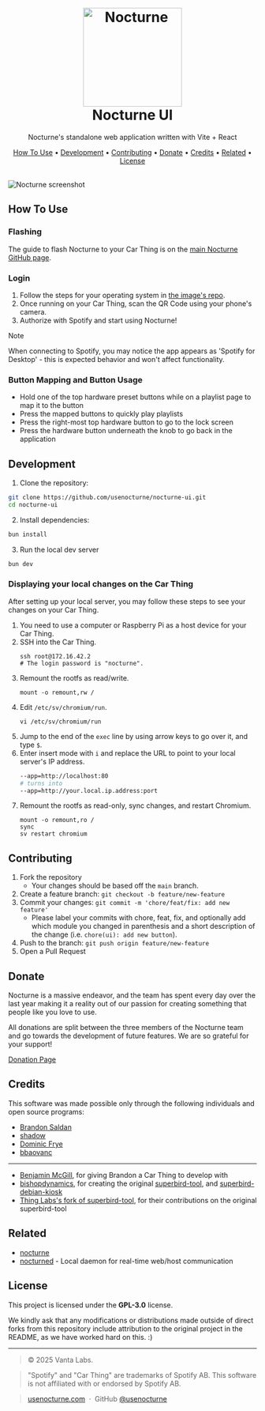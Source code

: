 <h1 align="center">
  <br>
  <img src="https://usenocturne.com/images/logo.png" alt="Nocturne" width="200">
  <br>
  Nocturne UI
  <br>
</h1>

<p align="center">Nocturne's standalone web application written with Vite + React</p>

<p align="center">
  <a href="#how-to-use">How To Use</a> •
  <a href="#development">Development</a> •
  <a href="#contributing">Contributing</a> •
  <a href="#donate">Donate</a> •
  <a href="#credits">Credits</a> •
  <a href="#related">Related</a> •
  <a href="#license">License</a>
</p>

<br>

<img src="https://usenocturne.com/images/nocturne-2.png" alt="Nocturne screenshot">

## How To Use

### Flashing

The guide to flash Nocturne to your Car Thing is on the [main Nocturne GitHub page](https://github.com/usenocturne/nocturne#flashing).

### Login

1. Follow the steps for your operating system in <a href="https://github.com/usenocturne/nocturne#setting-up-network">the image's repo</a>.
2. Once running on your Car Thing, scan the QR Code using your phone's camera.
3. Authorize with Spotify and start using Nocturne!

> [!NOTE]  
> When connecting to Spotify, you may notice the app appears as 'Spotify for Desktop' - this is expected behavior and won't affect functionality.

### Button Mapping and Button Usage

- Hold one of the top hardware preset buttons while on a playlist page to map it to the button
- Press the mapped buttons to quickly play playlists
- Press the right-most top hardware button to go to the lock screen
- Press the hardware button underneath the knob to go back in the application

## Development

1. Clone the repository:

```bash
git clone https://github.com/usenocturne/nocturne-ui.git
cd nocturne-ui
```

2. Install dependencies:

```bash
bun install
```

3. Run the local dev server

```bash
bun dev
```

### Displaying your local changes on the Car Thing

After setting up your local server, you may follow these steps to see your changes on your Car Thing.

1. You need to use a computer or Raspberry Pi as a host device for your Car Thing.
2. SSH into the Car Thing.
   ```
   ssh root@172.16.42.2
   # The login password is "nocturne".
   ```
3. Remount the rootfs as read/write.
   ```
   mount -o remount,rw /
   ```
4. Edit `/etc/sv/chromium/run`.
   ```
   vi /etc/sv/chromium/run
   ```
5. Jump to the end of the `exec` line by using arrow keys to go over it, and type `$`.
6. Enter insert mode with `i` and replace the URL to point to your local server's IP address.
   ```bash
   --app=http://localhost:80
   # turns into
   --app=http://your.local.ip.address:port
   ```
7. Remount the rootfs as read-only, sync changes, and restart Chromium.
   ```
   mount -o remount,ro /
   sync
   sv restart chromium
   ```

## Contributing

1. Fork the repository
   - Your changes should be based off the `main` branch.
2. Create a feature branch: `git checkout -b feature/new-feature`
3. Commit your changes: `git commit -m 'chore/feat/fix: add new feature'`
   - Please label your commits with chore, feat, fix, and optionally add which module you changed in parenthesis and a short description of the change (i.e. `chore(ui): add new button`).
4. Push to the branch: `git push origin feature/new-feature`
5. Open a Pull Request

## Donate

Nocturne is a massive endeavor, and the team has spent every day over the last year making it a reality out of our passion for creating something that people like you love to use.

All donations are split between the three members of the Nocturne team and go towards the development of future features. We are so grateful for your support!

[Donation Page](https://usenocturne.com/donate)

## Credits

This software was made possible only through the following individuals and open source programs:

- [Brandon Saldan](https://github.com/brandonsaldan)
- [shadow](https://github.com/68p)
- [Dominic Frye](https://github.com/itsnebulalol)
- [bbaovanc](https://github.com/bbaovanc)

<hr>

- [Benjamin McGill](https://www.linkedin.com/in/benjamin-mcgill/), for giving Brandon a Car Thing to develop with
- [bishopdynamics](https://github.com/bishopdynamics), for creating the original [superbird-tool](https://github.com/bishopdynamics/superbird-tool), and [superbird-debian-kiosk](https://github.com/bishopdynamics/superbird-debian-kiosk)
- [Thing Labs's fork of superbird-tool](https://github.com/thinglabsoss/superbird-tool), for their contributions on the original superbird-tool

## Related

- [nocturne](https://github.com/usenocturne/nocturne)
- [nocturned](https://github.com/usenocturne/nocturned) - Local daemon for real-time web/host communication

## License

This project is licensed under the **GPL-3.0** license.

We kindly ask that any modifications or distributions made outside of direct forks from this repository include attribution to the original project in the README, as we have worked hard on this. :)

---

> © 2025 Vanta Labs.

> "Spotify" and "Car Thing" are trademarks of Spotify AB. This software is not affiliated with or endorsed by Spotify AB.

> [usenocturne.com](https://usenocturne.com) &nbsp;&middot;&nbsp;
> GitHub [@usenocturne](https://github.com/usenocturne)

